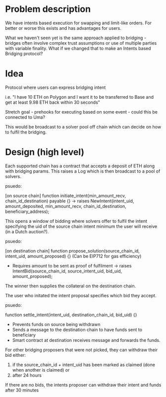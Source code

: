 # Problem description

We have intents based execution for swapping and limit-like orders. For better or worse this exists and has advantages for users.

What we haven't seen yet is the same approach applied to bridging - bridges often involve complex trust assumptions or use of multiple parties with variable finality. What if we changed that to make an Intents based Bridging protocol?

# Idea

Protocol where users can express bridging intent

i.e. "I have 10 ETH on Polygon and I want it to be transferred to Base and get at least 9.98 ETH back within 30 seconds"

Stretch goal - prehooks for executing based on some event - could this be connected to Uma?

This would be broadcast to a solver pool off chain which can decide on how to fulfil the bridging.

# Design (high level)

Each supported chain has a contract that accepts a deposit of ETH along with bridging params. This raises a Log which is then broadcast to a pool of solvers.

psuedo:

[on source chain]
function initiate_intent(min_amount_recv, chain_id_destination) payable {}
-> raises NewIntent(intent_uid, amount_deposited, min_amount_recv, chain_id_destination, beneficiary_address);

This opens a window of bidding where solvers offer to fulfil the intent specifying the uid of the source chain intent minimum the user will receive (in a Dutch auction?).

psuedo:

[on destination chain]
function propose_solution(source_chain_id, intent_uid, amount_proposed) {}  (Can be EIP712 for gas efficiency)
* Requires amount to be sent as proof of fulfilment
-> raises IntentBid(source_chain_id, source_intent_uid, bid_uid, amount_proposed);

The winner then supplies the collateral on the destination chain.

The user who initated the intent proposal specifies which bid they accept.

psuedo:

function settle_intent(intent_uid, destination_chain_id, bid_uid) {}
* Prevents funds on source being withdrawn
* Sends a message to the destination chain to have funds sent to beneficiary
* Smart contract at destination receives message and forwards the funds.

For other bridging proposers that were not picked, they can withdraw their bid either:
1. if the source_chain_id + intent_uid has been marked as claimed (done when another is claimed)
or
2. after 24 hours

If there are no bids, the intents proposer can withdraw their intent and funds after 30 minutes